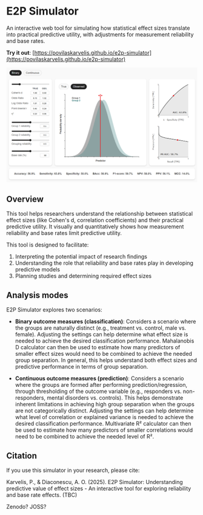 # E2P Simulator

An interactive web tool for simulating how statistical effect sizes translate into practical predictive utility, with adjustments for measurement reliability and base rates. 

**Try it out**: [https://povilaskarvelis.github.io/e2p-simulator](https://povilaskarvelis.github.io/e2p-simulator)

![Screenshot of the simulator](images/interface.png)

## Overview

This tool helps researchers understand the relationship between statistical effect sizes (like Cohen's d, correlation coefficients) and their practical predictive utility. It visually and quantitatively shows how measurement reliability and base rates limit predictive utility.

This tool is designed to facilitate:

1. Interpreting the potential impact of research findings 
2. Understanding the role that reliability and base rates play in developing predictive models
3. Planning studies and determining required effect sizes


## Analysis modes

E2P Simulator explores two scenarios:

- **Binary outcome measures (classification)**: Considers a scenario where the groups are naturally distinct (e.g., treatment vs. control, male vs. female). Adjusting the settings can help determine what effect size is needed to achieve the desired classification performance. Mahalanobis D calculator can then be used to estimate how many predictors of smaller effect sizes would need to be combined to achieve the needed group separation. In general, this helps understand both effect sizes and predictive performance in terms of group separation. 

- **Continuous outcome measures (prediction)**: Considers a scenario where the groups are formed after performing prediction/regression, through thresholding of the outcome variable (e.g., responders vs. non-responders, mental disorders vs. controls). This helps demonstrate inherent limitations in achieving high group separation when the groups are not categorically distinct. Adjusting the settings can help determine what level of correlation or explained variance is needed to achieve the desired classification performance. Multivariate R² calculator can then be used to estimate how many predictors of smaller correlations would need to be combined to achieve the needed level of R².

## Citation

If you use this simulator in your research, please cite:

Karvelis, P., & Diaconescu, A. O. (2025). E2P Simulator: Understanding predictive value of effect sizes - 
An interactive tool for exploring reliability and base rate effects. (TBC)

Zenodo?
JOSS?

